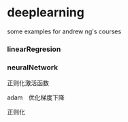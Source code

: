 # deeplearning
some examples for andrew ng's courses

### linearRegresion


### neuralNetwork

正则化激活函数

adam　优化梯度下降

正则化 



